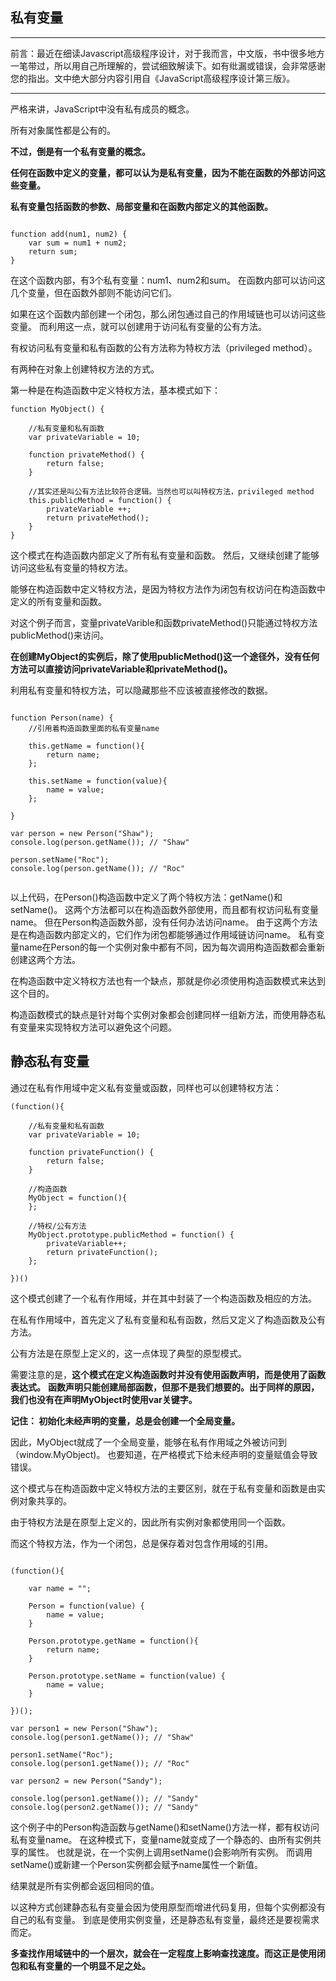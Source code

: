 ## 私有变量

---
前言：最近在细读Javascript高级程序设计，对于我而言，中文版，书中很多地方一笔带过，所以用自己所理解的，尝试细致解读下。如有纰漏或错误，会非常感谢您的指出。文中绝大部分内容引用自《JavaScript高级程序设计第三版》。

---

严格来讲，JavaScript中没有私有成员的概念。

所有对象属性都是公有的。

**不过，倒是有一个私有变量的概念。**

**任何在函数中定义的变量，都可以认为是私有变量，因为不能在函数的外部访问这些变量。**

**私有变量包括函数的参数、局部变量和在函数内部定义的其他函数。**

```

function add(num1, num2) {
    var sum = num1 + num2;
    return sum;
}

```

在这个函数内部，有3个私有变量：num1、num2和sum。
在函数内部可以访问这几个变量，但在函数外部则不能访问它们。


如果在这个函数内部创建一个闭包，那么闭包通过自己的作用域链也可以访问这些变量。
而利用这一点，就可以创建用于访问私有变量的公有方法。


有权访问私有变量和私有函数的公有方法称为特权方法（privileged method）。

有两种在对象上创建特权方法的方式。

第一种是在构造函数中定义特权方法，基本模式如下：

```
function MyObject() {

    //私有变量和私有函数
    var privateVariable = 10;

    function privateMethod() {
        return false;
    }

    //其实还是叫公有方法比较符合逻辑。当然也可以叫特权方法，privileged method
    this.publicMethod = function() {
        privateVariable ++;
        return privateMethod();
    }
}

```

这个模式在构造函数内部定义了所有私有变量和函数。
然后，又继续创建了能够访问这些私有变量的特权方法。

能够在构造函数中定义特权方法，是因为特权方法作为闭包有权访问在构造函数中定义的所有变量和函数。

对这个例子而言，变量privateVarible和函数privateMethod()只能通过特权方法publicMethod()来访问。

**在创建MyObject的实例后，除了使用publicMethod()这一个途径外，没有任何方法可以直接访问privateVariable和privateMethod()。**

利用私有变量和特权方法，可以隐藏那些不应该被直接修改的数据。

```

function Person(name) {
    //引用着构造函数里面的私有变量name

    this.getName = function(){
        return name;
    };

    this.setName = function(value){
        name = value;
    };

}

var person = new Person("Shaw");
console.log(person.getName()); // "Shaw"

person.setName("Roc");
console.log(person.getName()); // "Roc"


```

以上代码，在Person()构造函数中定义了两个特权方法：getName()和setName()。
这两个方法都可以在构造函数外部使用，而且都有权访问私有变量name。
但在Person构造函数外部，没有任何办法访问name。
由于这两个方法是在构造函数内部定义的，它们作为闭包都能够通过作用域链访问name。
私有变量name在Person的每一个实例对象中都有不同，因为每次调用构造函数都会重新创建这两个方法。

在构造函数中定义特权方法也有一个缺点，那就是你必须使用构造函数模式来达到这个目的。

构造函数模式的缺点是针对每个实例对象都会创建同样一组新方法，而使用静态私有变量来实现特权方法可以避免这个问题。

## 静态私有变量

通过在私有作用域中定义私有变量或函数，同样也可以创建特权方法：

```
(function(){

    //私有变量和私有函数
    var privateVariable = 10;

    function privateFunction() {
        return false;
    }

    //构造函数
    MyObject = function(){
    };

    //特权/公有方法
    MyObject.prototype.publicMethod = function() {
        privateVariable++;
        return privateFunction();
    };

})()
```

这个模式创建了一个私有作用域，并在其中封装了一个构造函数及相应的方法。

在私有作用域中，首先定义了私有变量和私有函数，然后又定义了构造函数及公有方法。

公有方法是在原型上定义的，这一点体现了典型的原型模式。

需要注意的是，**这个模式在定义构造函数时并没有使用函数声明，而是使用了函数表达式。**
**函数声明只能创建局部函数，但那不是我们想要的。出于同样的原因，我们也没有在声明MyObject时使用var关键字。**

**记住： 初始化未经声明的变量，总是会创建一个全局变量。**

因此，MyObject就成了一个全局变量，能够在私有作用域之外被访问到（window.MyObject)。
也要知道，在严格模式下给未经声明的变量赋值会导致错误。

这个模式与在构造函数中定义特权方法的主要区别，就在于私有变量和函数是由实例对象共享的。

由于特权方法是在原型上定义的，因此所有实例对象都使用同一个函数。

而这个特权方法，作为一个闭包，总是保存着对包含作用域的引用。

```

(function(){

    var name = "";

    Person = function(value) {
        name = value;
    }

    Person.prototype.getName = function(){
        return name;
    }

    Person.prototype.setName = function(value) {
        name = value;
    }

})();

var person1 = new Person("Shaw");
console.log(person1.getName()); // "Shaw"

person1.setName("Roc");
console.log(person1.getName()); // "Roc"

var person2 = new Person("Sandy");

console.log(person1.getName()); // "Sandy"
console.log(person2.getName()); // "Sandy"

```

这个例子中的Person构造函数与getName()和setName()方法一样，都有权访问私有变量name。
在这种模式下，变量name就变成了一个静态的、由所有实例共享的属性。
也就是说，在一个实例上调用setName()会影响所有实例。
而调用setName()或新建一个Person实例都会赋予name属性一个新值。

结果就是所有实例都会返回相同的值。

以这种方式创建静态私有变量会因为使用原型而增进代码复用，但每个实例都没有自己的私有变量。
到底是使用实例变量，还是静态私有变量，最终还是要视需求而定。

**多查找作用域链中的一个层次，就会在一定程度上影响查找速度。而这正是使用闭包和私有变量的一个明显不足之处。**